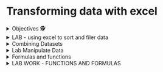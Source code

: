 # Transforming data with excel 

<details><summary>Objectives 🕵️ </summary>

Introduction / Reflection


Step four for me was all about getting data ready for analysis. I realised that datasets often have blank rows, wrong formats, or messed-up entries, and if I don’t fix these, my analysis can go completely wrong. Working through this module, I used Excel to import, clean, and prepare data, which made me understand how important it is to start with clean, organised data before doing anything else.


What I Learned


I learned how to transform data properly in Excel. I practiced sorting and filtering, changing data formats, using conditional formatting, and combining datasets, which helped me see how each step makes the dataset easier to work with. Using formulas and functions taught me how to calculate and transform data efficiently, instead of doing it all manually. Finally, working with pivot tables showed me how I can summarise, explore, and present data clearly, which gave me a better idea of how to spot trends and patterns in a dataset.
Overall, this module taught me that preparing and cleaning data isn’t just boring busy work — it’s essential for accurate analysis, and learning these Excel skills has made me feel much more confident handling real-world datasets.


</details>

<details><summary> LAB - using excel to sort and filer data </summary>

Objectives / Reflection


In this lab, I learnt the basics of sorting and filtering data in Excel. I used a sample dataset to practise organising and exploring data, which helped me see how much easier it is to analyse data when it’s structured properly.


Part 1: Download and Prepare a Sample Data Set


I opened the Bike Sales CSV file in Excel and adjusted the column widths so I could see everything properly. I also froze the top row so the headings stayed visible while I scrolled down. Doing this made me realise how small presentation changes can make large datasets much easier to work with and read.


Part 2: Sort the Data


Next, I learnt how to sort data. I selected all the data and used Custom Sort to organise it by Country and then by Sub-category in ascending order. This showed me how quickly Excel can group information and make patterns obvious. I also learned how to clear sorting and filters when I wanted to start fresh.


Part 3: Filter the Data


Then, I converted the data into a table and applied filters. Using the drop-down arrows, I could show only specific groups, like Young Adults in the Age_Group column. I realised that filtering doesn’t move the data—it just hides rows temporarily, which is really useful for focusing on the information I need.


Reflection / What I Learned


Sorting and filtering taught me how to make sense of large datasets without changing the original data. I could answer questions like how many Senior customers there were in December, which days in Germany had the highest profit, and which US state made the most sales. Overall, this lab helped me understand that cleaning, sorting, and filtering data are essential first steps before any analysis, and it made me feel more confident using Excel to explore and present data.


</details>

<details><summary> Combining Datasets </summary>

| Part of Formula | Explanation |
|-----------------|------------|
| `INDEX` | This is the formula function that pulls a value from a table. |
| `ProductSales` | This is the table we want to get the information from. |
| `1` | This is the lookup value. |
| `($A2` | This contains the country name we want to match. |
| `0` | This specifies the type of match — 0 means an exact match. |
| `MATCH` | This finds what we want to match from our ProductProfit table to get the info. |
| `*` | This joins the two lookups together. |
| `3` | This is the column in the table where we want to put the matched value. |
| `($B2` | This contains the product description we want to match. |


</details>

<details><summary>Lab Manipulate Data </summary>


In this lab I learnt how to format and adjust data in Excel which made me realise that small changes can make a big difference. 

I practiced combining columns and highlighting data which helped me understand the data faster and made it easier to see patterns. 

I also noticed how formulas can save a lot of time compared to doing things manually.


Part 1 Combine Data in an Excel Spreadsheet


I opened the Bike Sales CSV file and looked at the columns. The product description and size were separate but for the analysis I needed them together.


I added a new column and typed the formula =L2&", "&M2 to combine model, colour, and size. I dragged it down the column to apply it to every row. 


Then I copied the column and pasted values over the original column so it was real text not formulas. I deleted the helper columns I didn’t need anymore. 


Doing this taught me that formulas are powerful but you need to convert them to values when you want to keep the data. I also realised that combining data makes it so much easier to sort, filter, and analyse later, instead of trying to keep track of multiple columns.


Part 2 Conditional Data Formatting


Step 1 Numeric values


I highlighted the Revenue column with colours based on how big the numbers were: green for very high, red for medium, yellow for low. 


This made it really easy to see which sales were performing well. Sorting the sheet by Revenue after that made the patterns even more obvious. I noticed that seeing things visually really speeds up understanding and helps spot important numbers quickly.


Step 2 Above average profit


I cleared the previous formatting and highlighted all Profit values above average. I noticed that the highlighting updates automatically if numbers change which is really useful when dealing with live data. 

It made me think about how this feature would be helpful if I was presenting to a team because they would always see up-to-date information without me having to redo the formatting.

Step 3 Text values


I cleared formatting again and highlighted all the rows with Australia in the Country column. The country stood out immediately. This made me realise that even simple text formatting can help spot trends or focus on specific groups in a big dataset. I also learned to check for spaces or hidden characters because otherwise the formatting wouldn’t work correctly.

Reflection


I’ve learnt that combining data and using conditional formatting isn’t just about making the sheet look nice. It actually makes it much easier to understand the data, find patterns, and focus on important values. I also realised that dynamic formatting, like highlighting above average profits, is really useful for keeping data accurate when things change. This lab made me feel more confident using Excel to clean, prepare, and explore data before any analysis or presentation. I can see how these skills will be useful in real work situations when I need to quickly make sense of large datasets.

</details>

<DETAILS><SUMMARY> Formulas and functions </SUMMARY>

Formulas

A formula is a calculation I write in a cell. All formulas start with = so 


Excel knows I’m doing math or some calculation, not typing text. For example, =1+2 shows 3 instead of =1+2.

I learnt that formulas can use numbers directly or cell references like =L1/L7. This means Excel divides the value in L1 by L7.


Relative References

These adjust when I copy the formula to other cells. Example: =L1/L7 copied down becomes =L2/L8, =L3/L9 etc. I understood that Excel is smart and changes the references automatically.


Absolute References

These always point to the same cell no matter where I copy the formula. I add $ signs like =$L$1/$L$7. I can also fix just the row L$1 or just the column $L1. I learnt this is useful if I want one fixed number in many calculations.


Functions

Functions are pre-made formulas that do something specific. They have a name and arguments inside brackets. Example: =AVERAGE(L2:L37) calculates the average of cells L2 to L37.


Some key text functions I used:


CONCAT(A2,B2) - joins text from two cells


LEN(A2) - counts characters


LEFT(A2,5) - gets first 5 characters


RIGHT(A2,3)- gets last 3 characters


MID(A2,2,4) - gets 4 characters starting from the 2nd


Some key statistics functions I used:


COUNT(range) - counts numbers


COUNTBLANK(range)- counts blank cells


COUNTA(range) - counts non-empty cells


COUNTIF(range, criteria) - counts cells matching a condition


AVERAGEIF(range, criteria, avg_range)- averages only cells matching a condition


MINIFS/MAXIFS(range, criteria_range, criteria) - finds smallest/largest meeting a condition


Errors I noticed:

#NAME -Excel doesn’t recognise the function name


#N/A - data isn’t found


#NULL - wrong range intersection


#REF- invalid cell reference


#NUM -invalid math calculation


#DIV/0!-  division by zero


#VALUE - wrong type of input (like text instead of number)


Reflection: I now understand that every part of a formula has a purpose, and Excel won’t guess if I make a mistake. Reading error codes teaches me exactly what went wrong.


</DETAILS>

<DETAILS><SUMMARY> LAB WORK - FUNCTIONS AND FORMULAS </SUMMARY>

Lab – Formulas and Functions (My Notes)


Objectives


In this lab, I learned the basics of using formulas and functions in Excel.


Formulas are calculations I write myself, like adding or dividing numbers, while functions are pre-made calculations that Excel already knows, like SUM or AVERAGE.


The goal is to manipulate data quickly, accurately, and in a way that makes sense.


Part 1: Using Excel Text Functions


Text functions let me work with words, letters, and text in Excel.


The functions I used were CONCAT to join text from different cells into one, LEFT to take characters from the start of a string, RIGHT to take characters from the end of a string, MID to take characters from the middle of a string, and LEN to count how long a text string is.

Steps I Followed

I opened the workbook Bike Sales_Functions_Lab.

I used CONCAT to combine sales order number, quantity, product subcategory, and date into a new column called Sales Summary. An example of the result is “000261695: 4 Mountain Bikes – 12/01/2021”.


Reflection: CONCAT helped me see all the information in one place instead of looking across multiple columns. It saves time and reduces mistakes.


I used LEFT, MID, and RIGHT to split the bike description (model, color, size) into separate columns. For example, =LEFT(M2,12) returns the first 12 characters for the model, =MID(M2,14,5) returns 5 characters for color, and =RIGHT(M2,2) returns 2 characters for size.


Reflection: Some product descriptions weren’t the same length, so I had to adjust formulas for some rows. This taught me that formulas often need to be tailored for real-world data.


Part 2: Using Excel Statistical Functions


Statistical functions help analyze numeric data. Functions I used include COUNT, COUNTA, COUNTBLANK, COUNTIF, AVERAGEIF, MINIFS, and MAXIFS.


I checked the Order Quantity column for blank or invalid data. COUNT counts numeric cells, COUNTA counts all non-blank cells, and COUNTBLANK counts blank cells.


Reflection: This showed me that some cells may look correct but are treated as text, which can break calculations. Checking blanks ensures accurate analysis.


I used COUNTIF to find duplicate order numbers. COUNTIF returns the number of cells that meet a condition. I tried creating duplicates and COUNTIF correctly counted 2 or 3 occurrences.


Reflection: COUNTIF makes it easy to spot duplicates that could distort analysis.


I used AVERAGEIF to calculate average revenue by age group, like Youth (<25), Young Adults (25-34), and Adults (35-64).


Reflection: AVERAGEIF automatically filters and calculates averages for specific groups. This is useful for quick insights without manually sorting data.


I used MINIFS and MAXIFS to find smallest and largest revenue from Australia.


Reflection: MINIFS and MAXIFS are great for identifying extremes while applying conditions. It saves time compared to manually scanning data.


Part 3: Experimenting with Other Excel Functions


I explored LOWER, UPPER, and PROPER to change text case, LEN to count characters, and FIND/SEARCH to locate letters or words in a string.


Reflection: Exploring functions showed me how powerful Excel is. I realized I can clean and prepare data, check errors, and extract insights without doing everything manually.


Overall Reflection


By completing this lab, I learned how to combine, split, and clean text data using functions, check for blank, duplicate, or invalid entries, filter and calculate numbers conditionally, and why relative vs absolute references matter.


Reflection: 

This lab made me feel more confident that I can prepare a messy dataset, check for errors, and create readable summaries using formulas and functions. Testing formulas and adjusting for real-world quirks is an important part of working with data.


</DETAILS>
